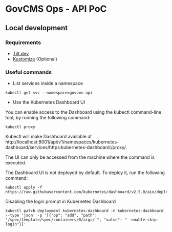 # GovCMS Ops - API PoC

## Local development

### Requirements

- [Tilt.dev](https://tilt.dev/)
- [Kustomize](https://kustomize.io/) (Optional)

### Useful commands

- List services inside a namespace

```
kubectl get svc --namespace=govcms-api
```

- Use the Kubernetes Dashboard UI

You can enable access to the Dashboard using the kubectl command-line tool, by running the following command:

```
kubectl proxy
```

Kubectl will make Dashboard available at http://localhost:8001/api/v1/namespaces/kubernetes-dashboard/services/https:kubernetes-dashboard:/proxy/. 

The UI can only be accessed from the machine where the command is executed.

The Dashboard UI is not deployed by default. To deploy it, run the following command:

```
kubectl apply -f https://raw.githubusercontent.com/kubernetes/dashboard/v2.5.0/aio/deploy/recommended.yaml
```

Disabling the login prompt in Kubernetes Dashboard

```
kubectl patch deployment kubernetes-dashboard -n kubernetes-dashboard --type 'json' -p '[{"op": "add", "path": "/spec/template/spec/containers/0/args/-", "value": "--enable-skip-login"}]'
```
